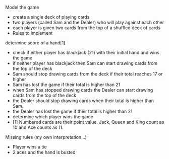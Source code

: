 Model the game

- create a single deck of playing cards
- two players (called Sam and the Dealer) who will play against each other
- each player is given two cards from the top of a shuffled deck of cards
- Rules to implement

determine score of a hand[1]
- check if either player has blackjack (21) with their initial hand and wins the game
- if neither player has blackjack then Sam can start drawing cards from the top of the deck
- Sam should stop drawing cards from the deck if their total reaches 17 or higher
- Sam has lost the game if their total is higher than 21
- when Sam has stopped drawing cards the Dealer can start drawing cards from the top of the deck
- the Dealer should stop drawing cards when their total is higher than Sam.
- the Dealer has lost the game if their total is higher than 21
- determine which player wins the game
- [1] Numbered cards are their point value. Jack, Queen and King count as 10 and Ace counts as 11.

Missing rules (my own interpretation...)
- Player wins a tie
- 2 aces and the hand is busted